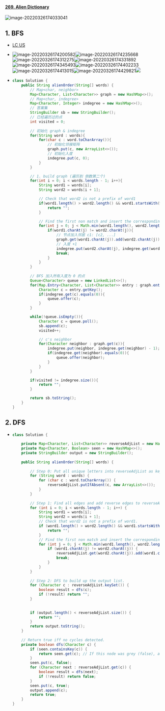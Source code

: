#### [269. Alien Dictionary](https://leetcode-cn.com/problems/alien-dictionary/)

![image-20220326174033041](https://raw.githubusercontent.com/TWDH/Leetcode-From-Zero/pictures/img/image-20220326174033041.png)

## 1. BFS

- [LC US](https://leetcode.com/problems/alien-dictionary/solution/)
- ![image-20220326174200582](https://raw.githubusercontent.com/TWDH/Leetcode-From-Zero/pictures/img/image-20220326174200582.png)![image-20220326174235668](https://raw.githubusercontent.com/TWDH/Leetcode-From-Zero/pictures/img/image-20220326174235668.png)![image-20220326174312275](https://raw.githubusercontent.com/TWDH/Leetcode-From-Zero/pictures/img/image-20220326174312275.png)![image-20220326174331892](https://raw.githubusercontent.com/TWDH/Leetcode-From-Zero/pictures/img/image-20220326174331892.png)![image-20220326174345493](https://raw.githubusercontent.com/TWDH/Leetcode-From-Zero/pictures/img/image-20220326174345493.png)![image-20220326174402233](https://raw.githubusercontent.com/TWDH/Leetcode-From-Zero/pictures/img/image-20220326174402233.png)![image-20220326174413015](https://raw.githubusercontent.com/TWDH/Leetcode-From-Zero/pictures/img/image-20220326174413015.png)![image-20220326174429821](https://raw.githubusercontent.com/TWDH/Leetcode-From-Zero/pictures/img/image-20220326174429821.png)![](https://raw.githubusercontent.com/TWDH/Leetcode-From-Zero/pictures/img/image-20220326174445345.png)

- ```java
  class Solution {
      public String alienOrder(String[] words) {
          // Map<char, neighbor>
          Map<Character, List<Character>> graph = new HashMap<>();
          // Map<char, indegree>
          Map<Character, Integer> indegree = new HashMap<>();
          // 答案集
          StringBuilder sb = new StringBuilder();
          // 已经遍历过的点
          int visited = 0;
          
          // 初始化 graph & indegree
          for(String word : words){
              for(char c : word.toCharArray()){
                  // 初始化邻接矩阵
                  graph.put(c, new ArrayList<>());
                  // 初始化入度
                  indegree.put(c, 0);
              }
          }
  
          // 1. build graph (遍历到 倒数第二个)
          for(int i = 0; i < words.length - 1; i++){
              String word1 = words[i];
              String word2 = words[i + 1];
  
              // Check that word2 is not a prefix of word1
              if(word1.length() > word2.length() && word1.startsWith(word2)){
                  return "";
              }
  
              // Find the first non match and insert the corresponding relation
              for(int j = 0; j < Math.min(word1.length(), word2.length()); j++){
                  if(word1.charAt(j) != word2.charAt(j)){
                      // 节点加入邻居 c1: [c2, ...]
                      graph.get(word1.charAt(j)).add(word2.charAt(j));
                      // 入度 +1
                      indegree.put(word2.charAt(j), indegree.get(word2.charAt(j)) + 1);
                      break;
                  }
              }
          }
          
          // BFS 加入所有入度为 0 的点
          Queue<Character> queue = new LinkedList<>();
          for(Map.Entry<Character, List<Character>> entry : graph.entrySet()){
              Character c = entry.getKey();
              if(indegree.get(c).equals(0)){
                  queue.offer(c);
              }
          }
  
          while(!queue.isEmpty()){
              Character c = queue.poll();
              sb.append(c);
              visited++;
  
              // c's neighbor
              for(Character neighbor : graph.get(c)){
                  indegree.put(neighbor, indegree.get(neighbor) - 1);
                  if(indegree.get(neighbor).equals(0)){
                      queue.offer(neighbor);
                  }
              }
          }
  
          if(visited != indegree.size()){
              return "";
          }
  
          return sb.toString();
      }
  }
  ```

## 2. DFS

- ```java
  class Solution {
      
      private Map<Character, List<Character>> reverseAdjList = new HashMap<>();
      private Map<Character, Boolean> seen = new HashMap<>();
      private StringBuilder output = new StringBuilder();
      
      public String alienOrder(String[] words) {
          
          // Step 0: Put all unique letters into reverseAdjList as keys.
          for (String word : words) {
              for (char c : word.toCharArray()) {
                  reverseAdjList.putIfAbsent(c, new ArrayList<>());
              }
          }
          
          // Step 1: Find all edges and add reverse edges to reverseAdjList.
          for (int i = 0; i < words.length - 1; i++) {
              String word1 = words[i];
              String word2 = words[i + 1];
              // Check that word2 is not a prefix of word1.
              if (word1.length() > word2.length() && word1.startsWith(word2)) {
                  return "";
              }
              // Find the first non match and insert the corresponding relation.
              for (int j = 0; j < Math.min(word1.length(), word2.length()); j++) {
                  if (word1.charAt(j) != word2.charAt(j)) {
                      reverseAdjList.get(word2.charAt(j)).add(word1.charAt(j));
                      break;
                  }
              }
          }
          
          // Step 2: DFS to build up the output list.
          for (Character c : reverseAdjList.keySet()) {
              boolean result = dfs(c);
              if (!result) return "";
          }
          
          
          if (output.length() < reverseAdjList.size()) {
              return "";
          }
          return output.toString();
      }
      
      // Return true iff no cycles detected.
      private boolean dfs(Character c) {
          if (seen.containsKey(c)) {
              return seen.get(c); // If this node was grey (false), a cycle was detected.
          }
          seen.put(c, false);
          for (Character next : reverseAdjList.get(c)) {
              boolean result = dfs(next);
              if (!result) return false;
          }
          seen.put(c, true);
          output.append(c);
          return true;
      }    
  }
  ```



